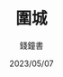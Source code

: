---
title: "圍城"
author: '錢鐘書'
date: '2023/05/07'
isbn: '978-7-108-03307-9'
imageDir: ''
blockquote: '「」'
---